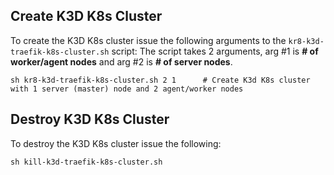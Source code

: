 ## Create K3D K8s Cluster

To create the K3D K8s cluster issue the following arguments to the `kr8-k3d-traefik-k8s-cluster.sh` script:
The script takes 2 arguments, arg #1 is **# of worker/agent nodes** and arg #2 is **# of server nodes**.

```
sh kr8-k3d-traefik-k8s-cluster.sh 2 1      # Create K3d K8s cluster with 1 server (master) node and 2 agent/worker nodes
```


## Destroy K3D K8s Cluster

To destroy the K3D K8s cluster issue the following:

```
sh kill-k3d-traefik-k8s-cluster.sh
```